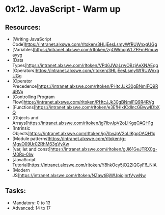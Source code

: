 # 0x12. JavaScript - Warm up 

## Resources:
* [Writing JavaScript Code]https://intranet.alxswe.com/rltoken/3HLjEesLsmyWfRUWnxgUGg
* [Variables]https://intranet.alxswe.com/rltoken/zgOWmcpVLZFEmFlmuwayyg
* [Data Types]https://intranet.alxswe.com/rltoken/VPd6JWaLrwOBzjAeXNAEqg
* [Operators]https://intranet.alxswe.com/rltoken/3HLjEesLsmyWfRUWnxgUGg
* [Operator Precedence]https://intranet.alxswe.com/rltoken/PHtcJJk30gBNmlFQ9R4RVg
* [Controlling Program Flow]https://intranet.alxswe.com/rltoken/PHtcJJk30gBNmlFQ9R4RVg
* [Functions]https://intranet.alxswe.com/rltoken/e3EfHIxICdIncGBwwIDbXQ
* [Objects and Arrays]https://intranet.alxswe.com/rltoken/jg7IbvJpV2oLIKgqOAQH1g
* [Intrinsic Objects]https://intranet.alxswe.com/rltoken/jg7IbvJpV2oLIKgqOAQH1g
* [Module patterns]https://intranet.alxswe.com/rltoken/g-MgvO09Ur02RhM63gVyXw
* [var, let and const]https://intranet.alxswe.com/rltoken/gJi61GeJTRX0g-M0Rx-0Iw
* [JavaScript Tutorial]https://intranet.alxswe.com/rltoken/Y8hkOcy5jO22lQGyF6_NiA
* [Modern JS]https://intranet.alxswe.com/rltoken/NZawtiBjWUpiojnrtVywNw

## Tasks:
* Mandatory: 0 to 13
* Advanced: 14 to 17
